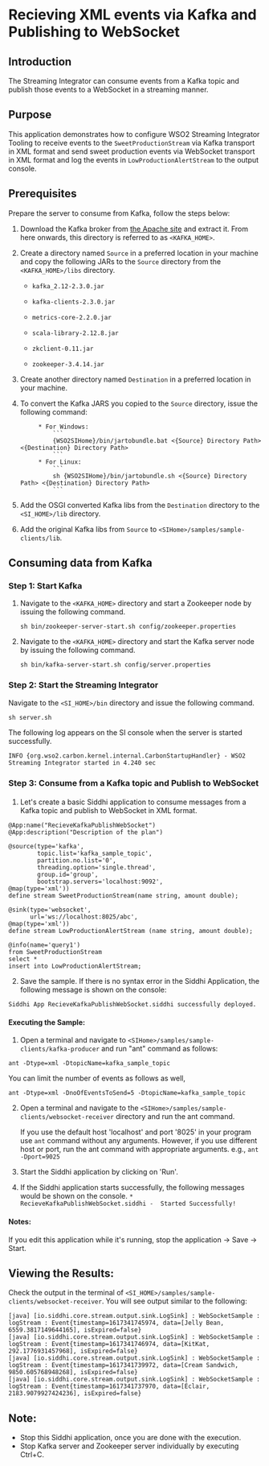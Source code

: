 # Recieving XML events via Kafka and Publishing to WebSocket

## Introduction

The Streaming Integrator can consume events from a Kafka topic and publish those events to a WebSocket in a streaming manner.

## Purpose

This application demonstrates how to configure WSO2 Streaming Integrator Tooling to receive events to the `SweetProductionStream` via Kafka transport in XML format and send sweet production events via WebSocket transport in XML format and log the events in `LowProductionAlertStream` to the output console.


## Prerequisites

Prepare the server to consume from  Kafka, follow the steps below:

1. Download the Kafka broker from [the Apache site](https://www.apache.org/dyn/closer.cgi?path=/kafka/2.3.0/kafka_2.12-2.3.0.tgz) and extract it. 
From here onwards, this directory is referred to as `<KAFKA_HOME>`.

2. Create a directory named `Source` in a preferred location in your machine and copy the following JARs to the `Source` directory from the `<KAFKA_HOME>/libs` directory.

    - `kafka_2.12-2.3.0.jar`
   
    - `kafka-clients-2.3.0.jar`
    
    - `metrics-core-2.2.0.jar`
    
    - `scala-library-2.12.8.jar`
    
    - `zkclient-0.11.jar`
   
    - `zookeeper-3.4.14.jar`
  
3. Create another directory named `Destination` in a preferred location in your machine.

4. To convert the Kafka JARS you copied to the `Source` directory, issue the following command:

            * For Windows:
                ```
                {WSO2SIHome}/bin/jartobundle.bat <{Source} Directory Path> <{Destination} Directory Path>
                ```
            * For Linux:
                ```
                sh {WSO2SIHome}/bin/jartobundle.sh <{Source} Directory Path> <{Destination} Directory Path>
                ```
                
5. Add the OSGI converted Kafka libs from the `Destination` directory to the `<SI_HOME>/lib` directory.

6. Add the original Kafka libs from `Source` to `<SIHome>/samples/sample-clients/lib`.

## Consuming data from Kafka

### Step 1: Start Kafka

1. Navigate to the `<KAFKA_HOME>` directory and start a Zookeeper node by issuing the following command.

    `sh bin/zookeeper-server-start.sh config/zookeeper.properties`

2. Navigate to the `<KAFKA_HOME>` directory and start the Kafka server node by issuing the following command.

    `sh bin/kafka-server-start.sh config/server.properties`


### Step 2: Start the Streaming Integrator

Navigate to the `<SI_HOME>/bin` directory and issue the following command. 

`sh server.sh`

The following log appears on the SI console when the server is started successfully.

```
INFO {org.wso2.carbon.kernel.internal.CarbonStartupHandler} - WSO2 Streaming Integrator started in 4.240 sec
```

### Step 3: Consume from a Kafka topic and Publish to WebSocket

####
1. Let's create a basic Siddhi application to consume messages from a Kafka topic and publish to WebSocket in XML format.

```
@App:name("RecieveKafkaPublishWebSocket")
@App:description("Description of the plan")

@source(type='kafka',
        topic.list='kafka_sample_topic',
        partition.no.list='0',
        threading.option='single.thread',
        group.id='group',
        bootstrap.servers='localhost:9092',
@map(type='xml'))
define stream SweetProductionStream(name string, amount double);

@sink(type='websocket', 
      url='ws://localhost:8025/abc',
@map(type='xml'))
define stream LowProductionAlertStream (name string, amount double);

@info(name='query1')
from SweetProductionStream
select *
insert into LowProductionAlertStream;
```

2. Save the sample. If there is no syntax error in the Siddhi Application, the following message is shown on the console:

```
Siddhi App RecieveKafkaPublishWebSocket.siddhi successfully deployed. 
```

#### Executing the Sample:

1. Open a terminal and navigate to `<SIHome>/samples/sample-clients/kafka-producer` and run "ant" command as follows:
```
ant -Dtype=xml -DtopicName=kafka_sample_topic
```

You can limit the number of events as follows as well,
```
ant -Dtype=xml -DnoOfEventsToSend=5 -DtopicName=kafka_sample_topic
```

2. Open a terminal and navigate to the `<SIHome>/samples/sample-clients/websocket-receiver` directory and run the ant command.

    If you use the default host 'localhost' and port '8025' in your program use `ant` command without any arguments.
    However, if you use different host or port, run the ant command with appropriate arguments. 
    e.g., `ant -Dport=9025`
 

3. Start the Siddhi application by clicking on 'Run'.

4. If the Siddhi application starts successfully, the following messages would be shown on the console.
        ```
        * RecieveKafkaPublishWebSocket.siddhi -  Started Successfully!
        ```

#### Notes:

If you edit this application while it's running, stop the application -> Save -> Start.

## Viewing the Results:

Check the output in the terminal of `<SI_HOME>/samples/sample-clients/websocket-receiver`. You will see output similar to the following: 
```
[java] [io.siddhi.core.stream.output.sink.LogSink] : WebSocketSample : logStream : Event{timestamp=1617341745974, data=[Jelly Bean, 6559.3817149644165], isExpired=false}
[java] [io.siddhi.core.stream.output.sink.LogSink] : WebSocketSample : logStream : Event{timestamp=1617341746974, data=[KitKat, 292.1776931457968], isExpired=false}
[java] [io.siddhi.core.stream.output.sink.LogSink] : WebSocketSample : logStream : Event{timestamp=1617341739972, data=[Cream Sandwich, 9850.605768948268], isExpired=false}
[java] [io.siddhi.core.stream.output.sink.LogSink] : WebSocketSample : logStream : Event{timestamp=1617341737970, data=[Éclair, 2183.9079927424236], isExpired=false}
```

## Note:
* Stop this Siddhi application, once you are done with the execution.
* Stop Kafka server and Zookeeper server individually by executing Ctrl+C.

